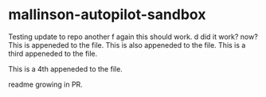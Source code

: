 # mallinson-autopilot-sandbox

Testing update to repo another f again this should work. d did it work? now?This is appeneded to the file.
This is also appeneded to the file.
This is a third appeneded to the file.


This is a 4th appeneded to the file.


readme growing in PR.
